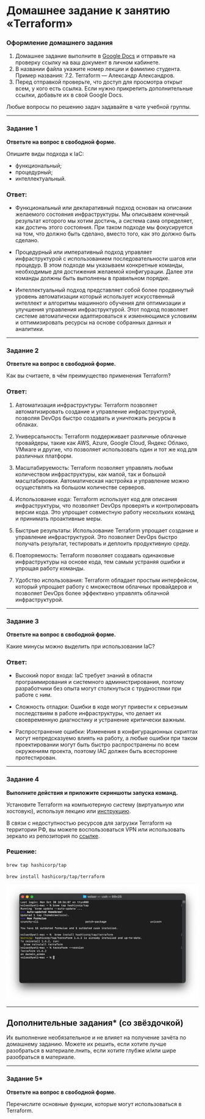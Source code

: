 # Домашнее задание к занятию «Terraform»


### Оформление домашнего задания

1. Домашнее задание выполните в [Google Docs](https://docs.google.com/) и отправьте на проверку ссылку на ваш документ в личном кабинете.  
1. В названии файла укажите номер лекции и фамилию студента. Пример названия: 7.2. Terraform — Александр Александров.
1. Перед отправкой проверьте, что доступ для просмотра открыт всем, у кого есть ссылка. Если нужно прикрепить дополнительные ссылки, добавьте их в свой Google Docs.

Любые вопросы по решению задач задавайте в чате учебной группы.

---

### Задание 1

**Ответьте на вопрос в свободной форме.**

Опишите виды подхода к IaC:

 * функциональный;
 * процедурный;
 * интеллектуальный.

### Ответ:

* Функциональный или декларативный подход основан на описании желаемого состояния инфраструктуры. Мы описываем конечный результат которого мы хотим достичь, а система сама определяет, как достичь этого состояния. При таком подходе мы фокусируется на том, что должно быть сделано, вместо того, как это должно быть сделано.

* Процедурный или императивный подход управляет инфраструктурой с использованием последовательности шагов или процедур. В этом подходе мы указываем конкретные команды, необходимые для достижения желаемой конфигурации. Далее эти команды должны быть выполнены в правильном порядке.

* Интеллектуальный подход представляет собой более продвинутый уровень автоматизации который использует искусственный интеллект и алгоритмы машинного обучения для оптимизации и улучшения управления инфраструктурой. Этот подход позволяет системе автоматически адаптироваться к изменяющимся условиям и оптимизировать ресурсы на основе собранных данных и аналитики.

---

### Задание 2

**Ответьте на вопрос в свободной форме.**

Как вы считаете, в чём преимущество применения Terraform?

### Ответ:

1. Автоматизация инфраструктуры: Terraform позволяет автоматизировать создание и управление инфраструктурой, позволяя DevOps быстро создавать и уничтожать ресурсы в облаках.

2. Универсальность: Terraform поддерживает различные облачные провайдеры, такие как AWS, Azure, Google Cloud, Яндекс Облако, VMware и другие, что позволяет использовать один и тот же код для различных платформ.

3. Масштабируемость: Terraform позволяет управлять любым количеством инфраструктуры, как малой, так и большой масштабировки. Автоматическая настройка и управление можно осуществлять на большом количестве серверов.

4. Использование кода: Terraform использует код для описания инфраструктуры, что позволяет DevOps проверять и контролировать версии кода. Это упрощает совместную работу нескольких команд и принимать проактивные меры.

5. Быстрые результаты: Использование Terraform упрощает создание и управление инфраструктурой. Это позволяет DevOps быстро получать результат, тестировать и деплоить продуктивную среду.

6. Повторяемость: Terraform позволяет создавать одинаковые инфраструктуры на основе кода, тем самым устраняя ошибки и упрощая работу команды.

7. Удобство использования: Terraform обладает простым интерфейсом, который упрощает работу с множеством облачных провайдеров и позволяет DevOps более эффективно управлять облачной инфраструктурой.

---

### Задание 3

**Ответьте на вопрос в свободной форме.**

Какие минусы можно выделить при использовании IaC?
 
### Ответ:

* Высокий порог входа: IaC требует знаний в области программирования и системного администрирования, поэтому разработчики без опыта могут столкнуться с трудностями при работе с ним.

* Сложность отладки: Ошибки в коде могут привести к серьезным последствиям в работе инфраструктуры, что делает их своевременную диагностику и устранение критически важным.

* Распространение ошибки: Изменения в конфигурационных скриптах могут непредсказуемо влиять на работу, а любые ошибки при таком проектировании могут быть быстро распространены по всем окружениям проекта, поэтому IAC должен быть всесторонне протестирован.

---

### Задание 4

**Выполните действия и приложите скриншоты запуска команд.**

Установите Terraform на компьютерную систему (виртуальную или хостовую), используя лекцию или [инструкцию](https://learn.hashicorp.com/tutorials/terraform/install-cli).    

В связи с недоступностью ресурсов для загрузки Terraform на территории РФ, вы можете  воспользоваться VPN или использовать зеркало из репозитория по [ссылке](https://github.com/netology-code/devops-materials).

### Решение:

```
brew tap hashicorp/tap
```
```
brew install hashicorp/tap/terraform
```
![screenshot](/11.%20Automatization%20CI-CD/screenshots/terraform-install.png)

---

## Дополнительные задания* (со звёздочкой)

Их выполнение необязательное и не влияет на получение зачёта по домашнему заданию. Можете их решить, если хотите лучше разобраться в материале.лнить, если хотите глубже и/или шире разобраться в материале.

---

### Задание 5*

**Ответьте на вопрос в свободной форме.**

Перечислите основные функции, которые могут использоваться в Terraform. 

